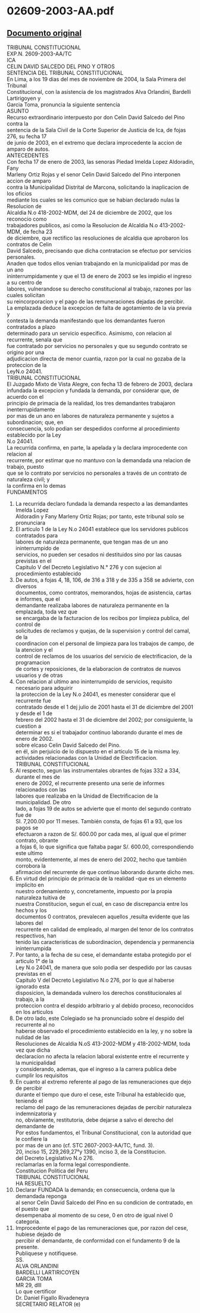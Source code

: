 
02609-2003-AA.pdf
=================
  
[Documento original](https://tc.gob.pe/jurisprudencia/2005/02609-2003-AA.pdf)  
---  
TRIBUNAL CONSTITUCIONAL  
EXP.N. 2609-2003-AA/TC  
ICA  
CELIN DAVID SALCEDO DEL PINO Y OTROS  
SENTENCIA DEL TRIBUNAL CONSTITUCIONAL  
En Lima, a los 19 dias del mes de noviembre de 2004, la Sala Primera del Tribunal  
Constitucional, con la asistencia de los magistrados Alva Orlandini, Bardelli Lartirigoyen y  
Garcia Toma, pronuncia la siguiente sentencia  
ASUNTO  
Recurso extraordinario interpuesto por don Celin David Salcedo del Pino contra la  
sentencia de la Sala Civil de la Corte Superior de Justicia de Ica, de fojas 276, su fecha 17  
de junio de 2003, en el extremo que declara improcedente la accion de amparo de autos.  
ANTECEDENTES  
Con fecha 17 de enero de 2003, las senoras Piedad Imelda Lopez Aldoradin, Fany  
Marleny Ortiz Rojas y el senor Celin David Salcedo del Pino interponen accion de amparo  
contra la Municipalidad Distrital de Marcona, solicitando la inaplicacion de los oficios  
mediante los cuales se les comunico que se habian declarado nulas la Resolucion de  
Alcaldia N.o 418-2002-MDM, del 24 de diciembre de 2002, que los reconocio como  
trabajadores publicos, asi como la Resolucion de Alcaldia N.o 413-2002-MDM, de fecha 23  
de diciembre, que rectifico las resoluciones de alcaldia que aprobaron los contratos de Celin  
David Salcedo, precisando que dicha contratacion se efectuo por servicios personales.  
Anaden que todos ellos venian trabajando en la municipalidad por mas de un ano  
ininterrumpidamente y que el 13 de enero de 2003 se les impidio el ingreso a su centro de  
labores, vulnerandose su derecho constitucional al trabajo, razones por las cuales solicitan  
su reincorporacion y el pago de las remuneraciones dejadas de percibir.  
La emplazada deduce la excepcion de falta de agotamiento de la via previa y  
contesta la demanda manifestando que los demandantes fueron contratados a plazo  
determinado para un servicio especifico. Asimismo, con relacion al recurrente, senala que  
fue contratado por servicios no personales y que su segundo contrato se origino por una  
adjudicacion directa de menor cuantia, razon por la cual no gozaba de la proteccion de la  
LeyN.o 24041.  
TRIBUNAL CONSTITUCIONAL  
El Juzgado Mixto de Vista Alegre, con fecha 13 de febrero de 2003, declara  
infundada la excepcion y fundada la demanda, por considerar que, de acuerdo con el  
principio de primacia de la realidad, los tres demandantes trabajaron inenterrupidamente  
por mas de un ano en labores de naturaleza permanente y sujetos a subordinacion; que, en  
consecuencia, solo podian ser despedidos conforme al procedimiento establecido por la Ley  
N.o 24041.  
La recurrida confirma, en parte, la apelada y la declara improcedente con relacion al  
recurrente, por estimar que no mantuvo con la demandada una relacion de trabajo, puesto  
que se lo contrato por servicios no personales a través de un contrato de naturaleza civil; y  
la confirma en lo demas  
FUNDAMENTOS  
1. La recurrida declaro fundada la demanda respecto a las demandantes Imelda Lopez  
Aldoradin y Fany Marleny Ortiz Rojas; por tanto, este tribunal solo se pronunciara  
2. El articulo 1 de la Ley N.o 24041 establece que los servidores publicos contratados para  
labores de naturaleza permanente, que tengan mas de un ano ininterrumpido de  
servicios, no pueden ser cesados ni destituidos sino por las causas previstas en el  
Capitulo V del Decreto Legislativo N.° 276 y con sujecion al procedimiento establecido  
3. De autos, a fojas 4, 18, 106, de 316 a 318 y de 335 a 358 se advierte, con diversos  
documentos, como contratos, memorandos, hojas de asistencia, cartas e informes, que el  
demandante realizaba labores de naturaleza permanente en la emplazada, toda vez que  
se encargaba de la facturacion de los recibos por limpieza publica, del control de  
solicitudes de reclamos y quejas, de la supervision y control del camal, de la  
coordinacion con el personal de limpieza para los trabajos de campo, de la atencion y el  
control de reclamos de los usuarios del servicio de electrificacion, de la programacion  
de cortes y reposiciones, de la elaboracion de contratos de nuevos usuarios y de otras  
4. Con relacion al ultimo ano ininterrumpido de servicios, requisito necesario para adquirir  
la proteccion de la Ley N.o 24041, es menester considerar que el recurrente fue  
contratado desde el 1 dej julio de 2001 hasta el 31 de diciembre del 2001 y desde el 1 de  
febrero del 2002 hasta el 31 de diciembre del 2002; por consiguiente, la cuestion a  
determinar es si el trabajador continuo laborando durante el mes de enero de 2002.  
sobre elcaso Celin David Salcedo del Pino.  
en él, sin perjuicio de lo dispuesto en el articulo 15 de la misma ley.  
actividades relacionadas con la Unidad de Electrificacion.  
TRIBUNAL CONSTITUCIONAL  
5. Al respecto, segun las instrumentales obrantes de fojas 332 a 334, durante el mes de  
enero de 2002, el recurrente presento una serie de informes relacionados con las  
labores que realizaba en la Unidad de Electrificacion de la municipalidad. De otro  
lado, a fojas 19 de autos se advierte que el monto del segundo contrato fue de  
SI. 7,200.00 por 11 meses. También consta, de fojas 61 a 93, que los pagos se  
efectuaron a razon de S/. 600.00 por cada mes, al igual que el primer contrato, obrante  
a fojas 6, lo que significa que faltaba pagar S/. 600.00, correspondiendo este ultimo  
monto, evidentemente, al mes de enero del 2002, hecho que también corrobora la  
afirmacion del recurrente de que continuo laborando durante dicho mes.  
6. En virtud del principio de primacia de la realidad -que es un elemento implicito en  
nuestro ordenamiento y, concretamente, impuesto por la propia naturaleza tuitiva de  
nuestra Constitucion, segun el cual, en caso de discrepancia entre los hechos y los  
documentos 0 contratos, prevalecen aquellos ,resulta evidente que las labores del  
recurrente en calidad de empleado, al margen del tenor de los contratos respectivos, han  
tenido las caracteristicas de subordinacion, dependencia y permanencia ininterrumpida  
7. Por tanto, a la fecha de su cese, el demandante estaba protegido por el articulo 1° de la  
Ley N.o 24041, de manera que solo podia ser despedido por las causas previstas en el  
Capitulo V del Decreto Legislativo N.o 276, por lo que al haberse ignorado esta  
disposicion, la demandada vulnero los derechos constitucionales al trabajo, a la  
proteccion contra el despido arbitrario y al debido proceso, reconocidos en los articulos  
8. De otro lado, este Colegiado se ha pronunciado sobre el despido del recurrente al no  
haberse observado el procedimiento establecido en la ley, y no sobre la nulidad de las  
Resoluciones de Alcaldia N.oS 413-2002-MDM y 418-2002-MDM, toda vez que dicha  
declaracion no afecta la relacion laboral existente entre el recurrente y la municipalidad  
y considerando, ademas, que el ingreso a la carrera publica debe cumplir los requisitos  
9. En cuanto al extremo referente al pago de las remuneraciones que dejo de percibir  
durante el tiempo que duro el cese, este Tribunal ha establecido que, teniendo el  
reclamo del pago de las remuneraciones dejadas de percibir naturaleza indemnizatoria y  
no, obviamente, restitutoria, debe dejarse a salvo el derecho del demandante de  
Por estos fundamentos, el Tribunal Constitucional, con la autoridad que le confiere la  
por mas de un ano (cf. STC 2607-2003-AA/TC, fund. 3).  
20, inciso 15, 229,269,27°y 1390, inciso 3, de la Constitucion.  
del Decreto Legislativo N.o 276.  
reclamarlas en la forma legal correspondiente.  
Constitucion Politica del Peru  
TRIBUNAL CONSTITUCIONAL  
HA RESUELTO  
1. Declarar FUNDADA la demanda; en consecuencia, ordena que la demandada reponga  
al senor Celin David Salcedo del Pino en su condicion de contratado, en el puesto que  
desempenaba al momento de su cese, 0 en otro de igual nivel 0 categoria.  
2. Improcedente el pago de las remuneraciones que, por razon del cese, hubiese dejado de  
percibir el demandante, de conformidad con el fundamento 9 de la presente.  
Publiquese y notifiquese.  
SS.  
ALVA ORLANDINI  
BARDELLI LARTIRICOYEN  
GARCIA TOMA  
MR 29, dlll  
Lo que certificor  
Dr. Daniel Figallo Rivadeneyra  
SECRETARIO RELATOR (e)